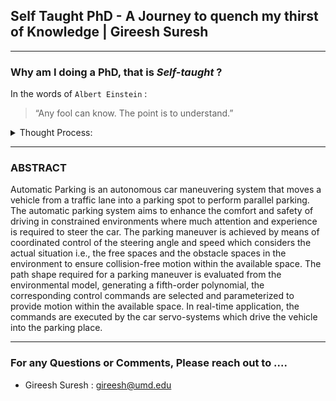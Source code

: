 ## Self Taught PhD - A Journey to quench my thirst of Knowledge | Gireesh Suresh
---
### Why am I doing a **PhD**, that is *Self-taught* ?
 
 In the words of `Albert Einstein` :
> “Any fool can know. The point is to understand.”
					
<details>
<summary>Thought Process:</summary>

> Doctor of Philosophy(PhD), as per `Wikipedia` “ are usually required to produce original research that expands the boundaries of knowledge, normally in the form of a thesis or dissertation, and
> defend their work against experts in the field ”. 
> 
> My drive to do a PhD (rather Self Taught PhD) is mainly to expand my technical knowledge base where in I could study things I didnt know [ (or) rather needed to brush up certian things...] and
> to  further hone my skillset. I believe in Applied Research more so than theoritical approach, primarily because of the personal satisfaction you get on seeing things work in real than on paper.
> Unlike some people, my intentions are to attain the proper etiquette associated wuth the usage of the subject and the professional ethics of the scholarly society rather than having a "Dr." as
> title and a certificate to back that.[That's just my thought]. Hence the Self-Taught PhD. 
> `Afterall who else can be a better person to judge/please,  if not your own self ??`
> 
> The Aim, moving forward is to put myself into a rigorous schedule/timeline within which I would like to understand and make meaningful use (through projects) of my learnings and further deepen
> my  focus on the subject of Robotics.For the critic's reading this, Yes, I am not like a conventional PhD candidate, but once I am done with this, Knowledge expectation is to be on par with them. 
> 
> "Thesis Defense" equivalent here might be to publish my work in Conferences, Journals and maybe take advice from the Opensource community and Scholars out in thre wide world, and what is best
> possible from a student who is not attending a University in a professional setting.

</details>

---
### ABSTRACT

Automatic Parking is an autonomous car maneuvering system that moves a vehicle from a traffic lane into a parking spot to perform parallel parking. The automatic parking system aims to enhance the comfort and safety of driving in constrained environments where much attention and experience is required to steer the car. The parking maneuver is achieved by means of coordinated control of the steering angle and speed which considers the actual situation i.e., the free spaces and the obstacle spaces in the environment to ensure collision-free motion within the available space. The path shape required for a parking maneuver is evaluated from the environmental model, generating a fifth-order polynomial, the corresponding control commands are selected and parameterized to provide motion within the available space. In real-time application, the commands are executed by the car servo-systems which drive the vehicle into the parking place.

---
### For any Questions or Comments, Please reach out to ....

- Gireesh Suresh   : gireesh@umd.edu

